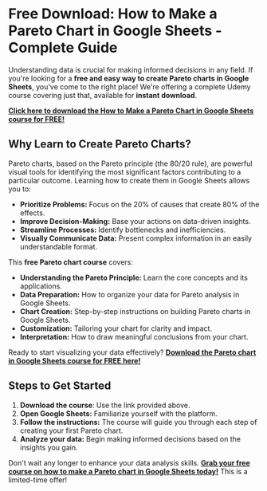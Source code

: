 # Free Download: How to Make a Pareto Chart in Google Sheets - Complete Guide

Understanding data is crucial for making informed decisions in any field. If you're looking for a **free and easy way to create Pareto charts in Google Sheets**, you've come to the right place! We're offering a complete Udemy course covering just that, available for **instant download**.

[**Click here to download the How to Make a Pareto Chart in Google Sheets course for FREE!**](https://udemywork.com/how-to-make-a-pareto-chart-in-google-sheets)

## Why Learn to Create Pareto Charts?

Pareto charts, based on the Pareto principle (the 80/20 rule), are powerful visual tools for identifying the most significant factors contributing to a particular outcome. Learning how to create them in Google Sheets allows you to:

*   **Prioritize Problems:** Focus on the 20% of causes that create 80% of the effects.
*   **Improve Decision-Making:** Base your actions on data-driven insights.
*   **Streamline Processes:** Identify bottlenecks and inefficiencies.
*   **Visually Communicate Data:** Present complex information in an easily understandable format.

This **free Pareto chart course** covers:

*   **Understanding the Pareto Principle:** Learn the core concepts and its applications.
*   **Data Preparation:** How to organize your data for Pareto analysis in Google Sheets.
*   **Chart Creation:** Step-by-step instructions on building Pareto charts in Google Sheets.
*   **Customization:** Tailoring your chart for clarity and impact.
*   **Interpretation:** How to draw meaningful conclusions from your chart.

Ready to start visualizing your data effectively? **[Download the Pareto chart in Google Sheets course for FREE here!](https://udemywork.com/how-to-make-a-pareto-chart-in-google-sheets)**

## Steps to Get Started

1.  **Download the course**: Use the link provided above.
2.  **Open Google Sheets:** Familiarize yourself with the platform.
3.  **Follow the instructions:** The course will guide you through each step of creating your first Pareto chart.
4.  **Analyze your data:** Begin making informed decisions based on the insights you gain.

Don't wait any longer to enhance your data analysis skills. **[Grab your free course on how to make a Pareto chart in Google Sheets today!](https://udemywork.com/how-to-make-a-pareto-chart-in-google-sheets)** This is a limited-time offer!
